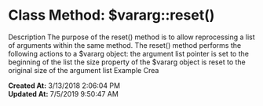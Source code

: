 # Class Method: $vararg::reset()

Description The purpose of the reset() method is to allow reprocessing a list of arguments within the same method. The reset() method performs the following actions to a $vararg object: the argument list pointer is set to the beginning of the list the size property of the $vararg object is reset to the original size of the argument list Example Crea  

**Created At:** 3/13/2018 2:06:04 PM  
**Updated At:** 7/5/2019 9:50:47 AM  

